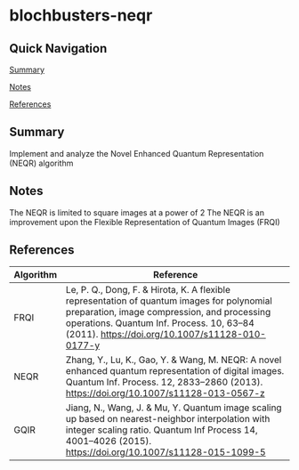 # blochbusters-neqr

## Quick Navigation

[Summary](#Summary)

[Notes](#Notes)

[References](#References)

## Summary
Implement and analyze the Novel Enhanced Quantum Representation (NEQR) algorithm

## Notes
The NEQR is limited to square images at a power of 2
The NEQR is an improvement upon the Flexible Representation of Quantum Images (FRQI)

## References

Algorithm    | Reference
------------|---------
FRQI        | Le, P. Q., Dong, F. & Hirota, K. A flexible representation of quantum images for polynomial preparation, image compression, and processing operations. Quantum Inf. Process. 10, 63–84 (2011). https://doi.org/10.1007/s11128-010-0177-y
NEQR        | Zhang, Y., Lu, K., Gao, Y. & Wang, M. NEQR: A novel enhanced quantum representation of digital images. Quantum Inf. Process. 12, 2833–2860 (2013). https://doi.org/10.1007/s11128-013-0567-z
GQIR        | Jiang, N., Wang, J. & Mu, Y. Quantum image scaling up based on nearest-neighbor interpolation with integer scaling ratio. Quantum Inf Process 14, 4001–4026 (2015). https://doi.org/10.1007/s11128-015-1099-5
